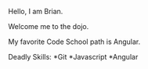 Hello, I am Brian.

Welcome me to the dojo.

My favorite Code School path is Angular.

Deadly Skills:
*Git
*Javascript
*Angular
